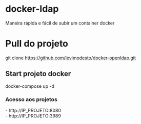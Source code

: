 # docker-ldap
Maneira rápida e fácil de subir um container docker


<h1>Pull do projeto</h1>

git clone https://github.com/levimodesto/docker-openldap.git


<h2>Start projeto docker</h2>
 docker-compose up -d

<h3>Acesso aos projetos</h3>
- http://IP_PROJETO:8080<br>
- http://IP_PROJETO:3989
